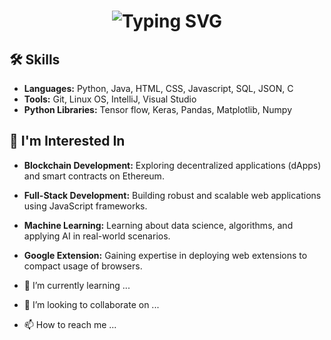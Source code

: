<h1 align="center">
  <img src="https://readme-typing-svg.herokuapp.com?font=Fira+Code&size=30&pause=1000&color=F70000&width=435&lines=Hello%2C+I'm+S+Hyder+Ali!;Passionate+Learner;Exploring+the+Tech+World;Welcome+to+My+Profile!" alt="Typing SVG" />
</h1>

## 🛠️ Skills
- **Languages:** Python, Java, HTML, CSS, Javascript, SQL, JSON, C
- **Tools:** Git, Linux OS, IntelliJ, Visual Studio
- **Python Libraries:** Tensor flow, Keras, Pandas, Matplotlib, Numpy

## 🌟 I'm Interested In
- **Blockchain Development:** Exploring decentralized applications (dApps) and smart contracts on Ethereum.
- **Full-Stack Development:** Building robust and scalable web applications using JavaScript frameworks.
- **Machine Learning:** Learning about data science, algorithms, and applying AI in real-world scenarios.
- **Google Extension:** Gaining expertise in deploying web extensions to compact usage of browsers.
  
  
- 🌱 I’m currently learning ...
- 💞️ I’m looking to collaborate on ...
- 📫 How to reach me ...

<!---
hyder1129/hyder1129 is a ✨ special ✨ repository because its `README.md` (this file) appears on your GitHub profile.
You can click the Preview link to take a look at your changes.
--->
